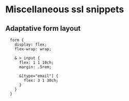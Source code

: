 
Miscellaneous ssl snippets
==========================


Adaptative form layout
----------------------

```
  form {
    display: flex;
    flex-wrap: wrap;

    & > input {
      flex: 1 1 10ch;
      margin: .5rem;

      &[type="email"] {
        flex: 3 1 30ch;
      }
    }
  }
```
